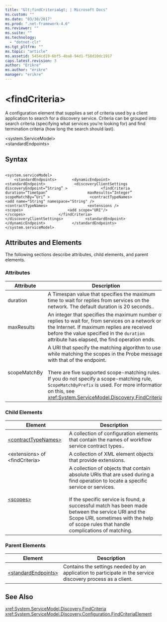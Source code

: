 ```yaml
---
title: "&lt;findCriteria&gt; | Microsoft Docs"
ms.custom: ""
ms.date: "03/30/2017"
ms.prod: ".net-framework-4.6"
ms.reviewer: ""
ms.suite: ""
ms.technology: 
  - "dotnet-clr"
ms.tgt_pltfrm: ""
ms.topic: "article"
ms.assetid: 5454cd19-6bf5-4ba8-94d1-f58d10dc1917
caps.latest.revision: 3
author: "Erikre"
ms.author: "erikre"
manager: "erikre"
---
```

# &lt;findCriteria&gt;
A configuration element that supplies a set of criteria used by a client application to search for a discovery service. Criteria can be grouped into search criteria (specifying what services you’re looking for) and find termination criteria (how long the search should last).  
  
 \<system.ServiceModel>  
\<standardEndpoints>  
  
## Syntax  
  
```  
  
<system.serviceModel>  
    <standardEndpoints>       <dynamicEndpoint>           <standardEndpoint>             <discoveryClientSettings discoveryEndpoint=”String” >               <findCriteria duration=”TimeSpan”                  maxResults=”Integer”                   scopeMatchBy=”Uri” >                  <contractTypeNames>                     <add name="String" namespace="String" />                  <contractTypeNames>                  <extensions />                  <scopes>                    <add scope="URI"/>                  </scopes>               </findCriteria>             </discoveryClientSettings>          <standardEndpoint>       </dynamicEndpoint>            </standardEndpoints>  
</system.serviceModel>  
```  
  
## Attributes and Elements  
 The following sections describe attributes, child elements, and parent elements.  
  
### Attributes  
  
|Attribute|Description|  
|---------------|-----------------|  
|duration|A Timespan value that specifies the maximum time to wait for replies from services on the network. The default duration is 20 seconds..|  
|maxResults|An integer that specifies the maximum number of replies to wait for, from services on a network or the Internet. If maximum replies are received before the value specified in the `duration` attribute has elapsed, the find operation ends.|  
|scopeMatchBy|A URI that specify the matching algorithm to use while matching the scopes in the Probe message with that of the endpoint.<br /><br /> There are five supported scope-matching rules. If you do not specify a scope-matching rule, `ScopeMatchByPrefix` is used. For more information on this, see <xref:System.ServiceModel.Discovery.FindCriteria>.|  
  
### Child Elements  
  
|Element|Description|  
|-------------|-----------------|  
|[\<contractTypeNames>](../../../../../docs/framework/configuring-apps/file-schema/wcf/contracttypenames.md)|A collection of configuration elements that contain the names of workflow service contract types..|  
|\<extensions> of \<findCriteria>|A collection of XML element objects that provide extensions.|  
|[\<scopes>](../../../../../docs/framework/configuring-apps/file-schema/wcf/scopes.md)|A collection of objects that contain absolute URIs that are used during a find operation to locate a specific service or services.<br /><br /> If the specific service is found, a successful match has been made between the service URI and the Scope URI, sometimes with the help of scope rules that handle complications of matching.|  
  
### Parent Elements  
  
|Element|Description|  
|-------------|-----------------|  
|[\<standardEndpoints>](../../../../../docs/framework/configuring-apps/file-schema/wcf/standardendpoints.md)|Contains the settings needed by an application to participate in the service discovery process as a client.|  
  
## See Also  
 <xref:System.ServiceModel.Discovery.FindCriteria>   
 <xref:System.ServiceModel.Discovery.Configuration.FindCriteriaElement>
